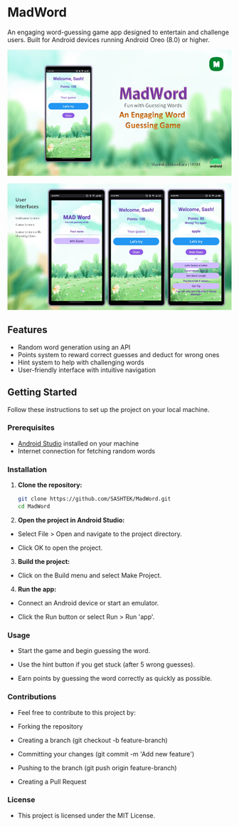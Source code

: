 # MadWord

An engaging word-guessing game app designed to entertain and challenge users. Built for Android devices running Android Oreo (8.0) or higher.

<p align="middle">
  <img src="Overview/1.png"/>
 </p>

 <p align="middle">
  <img src="Overview/2.png"/>
 </p>

## Features
- Random word generation using an API
- Points system to reward correct guesses and deduct for wrong ones
- Hint system to help with challenging words
- User-friendly interface with intuitive navigation

## Getting Started
Follow these instructions to set up the project on your local machine.

### Prerequisites
- [Android Studio](https://developer.android.com/studio) installed on your machine
- Internet connection for fetching random words

### Installation
1. **Clone the repository:**
   ```bash
   git clone https://github.com/SASHTEK/MadWord.git
   cd MadWord

2. **Open the project in Android Studio:**

- Select File > Open and navigate to the project directory.

- Click OK to open the project.

3. **Build the project:**

- Click on the Build menu and select Make Project.

4. **Run the app:**

- Connect an Android device or start an emulator.

- Click the Run button or select Run > Run 'app'.

### Usage
- Start the game and begin guessing the word.

- Use the hint button if you get stuck (after 5 wrong guesses).

- Earn points by guessing the word correctly as quickly as possible.

### Contributions
- Feel free to contribute to this project by:

- Forking the repository

- Creating a branch (git checkout -b feature-branch)

- Committing your changes (git commit -m 'Add new feature')

- Pushing to the branch (git push origin feature-branch)

- Creating a Pull Request

### License
- This project is licensed under the MIT License.

